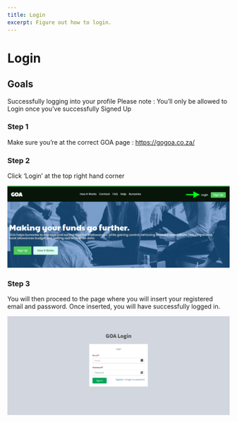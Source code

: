 ```yaml
---
title: Login
excerpt: Figure out how to login.
---
```


# Login

## Goals
Successfully logging into your profile
Please note : You’ll only be allowed to Login once you’ve successfully Signed Up

### Step 1

Make sure you’re at the correct GOA page : https://gogoa.co.za/



### Step 2

Click ‘Login’ at the top right hand corner 

![blog_img](../uploads/login/Login_step1.png)

### Step 3

You will then proceed to the page where you will insert your registered email and password. Once inserted, you will have successfully logged in.

![blog_img](../uploads/login/Login_step2.png)
